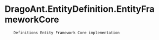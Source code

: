 # DragoAnt.EntityDefinition.EntityFrameworkCore

        Definitions Entity Framework Core implementation
